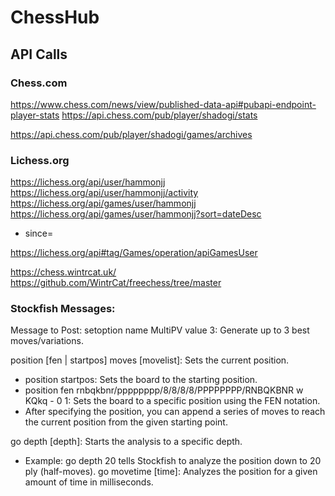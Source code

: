 # ChessHub

## API Calls
### Chess.com
https://www.chess.com/news/view/published-data-api#pubapi-endpoint-player-stats
https://api.chess.com/pub/player/shadogi/stats

https://api.chess.com/pub/player/shadogi/games/archives

### Lichess.org
https://lichess.org/api/user/hammonjj
https://lichess.org/api/user/hammonjj/activity
https://lichess.org/api/games/user/hammonjj
https://lichess.org/api/games/user/hammonjj?sort=dateDesc
  - since=<epochtime>

https://lichess.org/api#tag/Games/operation/apiGamesUser

https://chess.wintrcat.uk/
https://github.com/WintrCat/freechess/tree/master

### Stockfish Messages:
Message to Post:
setoption name MultiPV value 3: Generate up to 3 best moves/variations.

position [fen | startpos] moves [movelist]: Sets the current position.
 - position startpos: Sets the board to the starting position.
 - position fen rnbqkbnr/pppppppp/8/8/8/8/PPPPPPPP/RNBQKBNR w KQkq - 0 1: Sets the board to a specific position using the FEN notation.
 - After specifying the position, you can append a series of moves to reach the current position from the given starting point.

go depth [depth]: Starts the analysis to a specific depth. 
 - Example: go depth 20 tells Stockfish to analyze the position down to 20 ply (half-moves).
go movetime [time]: Analyzes the position for a given amount of time in milliseconds.